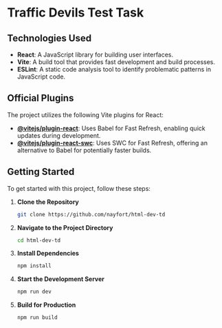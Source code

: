 # Traffic Devils Test Task

## Technologies Used

- **React**: A JavaScript library for building user interfaces.
- **Vite**: A build tool that provides fast development and build processes.
- **ESLint**: A static code analysis tool to identify problematic patterns in JavaScript code.

## Official Plugins

The project utilizes the following Vite plugins for React:

- **[@vitejs/plugin-react](https://github.com/vitejs/vite-plugin-react/blob/main/packages/plugin-react/README.md)**: Uses Babel for Fast Refresh, enabling quick updates during development.
- **[@vitejs/plugin-react-swc](https://github.com/vitejs/vite-plugin-react-swc)**: Uses SWC for Fast Refresh, offering an alternative to Babel for potentially faster builds.

## Getting Started

To get started with this project, follow these steps:

1. **Clone the Repository**

   ```bash
   git clone https://github.com/nayfort/html-dev-td
   
2. **Navigate to the Project Directory**

   ```bash
   cd html-dev-td

3. **Install Dependencies**

   ```bash
   npm install

4. **Start the Development Server**

   ```bash
   npm run dev

5. **Build for Production**

   ```bash
   npm run build
